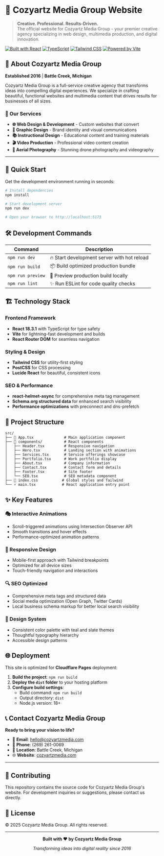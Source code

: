 # 🎨 Cozyartz Media Group Website

> **Creative. Professional. Results-Driven.**  
> The official website for Cozyartz Media Group - your premier creative agency specializing in web design, multimedia production, and digital innovation.

[![Built with React](https://img.shields.io/badge/Built%20with-React%2018-61dafb?logo=react)](https://reactjs.org/)
[![TypeScript](https://img.shields.io/badge/TypeScript-Ready-blue?logo=typescript)](https://www.typescriptlang.org/)
[![Tailwind CSS](https://img.shields.io/badge/Tailwind-CSS-06b6d4?logo=tailwindcss)](https://tailwindcss.com/)
[![Powered by Vite](https://img.shields.io/badge/Powered%20by-Vite-646cff?logo=vite)](https://vitejs.dev/)

## 🌟 About Cozyartz Media Group

**Established 2016** | **Battle Creek, Michigan**

Cozyartz Media Group is a full-service creative agency that transforms ideas into compelling digital experiences. We specialize in crafting beautiful, functional websites and multimedia content that drives results for businesses of all sizes.

### 🎯 Our Services
- **🌐 Web Design & Development** - Custom websites that convert
- **🎨 Graphic Design** - Brand identity and visual communications
- **📚 Instructional Design** - Educational content and training materials
- **🎬 Video Production** - Professional video content creation
- **🚁 Aerial Photography** - Stunning drone photography and videography

---

## 🚀 Quick Start

Get the development environment running in seconds:

```bash
# Install dependencies
npm install

# Start development server
npm run dev

# Open your browser to http://localhost:5173
```

## 🛠 Development Commands

| Command | Description |
|---------|-------------|
| `npm run dev` | 🔥 Start development server with hot reload |
| `npm run build` | 📦 Build optimized production bundle |
| `npm run preview` | 👀 Preview production build locally |
| `npm run lint` | ✨ Run ESLint for code quality checks |

## 🏗 Technology Stack

### Frontend Framework
- **React 18.3.1** with TypeScript for type safety
- **Vite** for lightning-fast development and builds
- **React Router DOM** for seamless navigation

### Styling & Design
- **Tailwind CSS** for utility-first styling
- **PostCSS** for CSS processing
- **Lucide React** for beautiful, consistent icons

### SEO & Performance
- **react-helmet-async** for comprehensive meta tag management
- **Schema.org structured data** for enhanced search visibility
- **Performance optimizations** with preconnect and dns-prefetch

## 📁 Project Structure

```
src/
├── 📄 App.tsx              # Main application component
├── 🧩 components/          # React components
│   ├── Header.tsx         # Responsive navigation
│   ├── Hero.tsx           # Landing section with animations
│   ├── Services.tsx       # Service offerings showcase
│   ├── Portfolio.tsx      # Work portfolio display
│   ├── About.tsx          # Company information
│   ├── Contact.tsx        # Contact form and details
│   ├── Footer.tsx         # Site footer
│   └── SEO.tsx            # SEO metadata component
├── 🎨 index.css           # Global styles and Tailwind
└── ⚡ main.tsx            # React application entry point
```

## ✨ Key Features

### 🎭 Interactive Animations
- Scroll-triggered animations using Intersection Observer API
- Smooth transitions and hover effects
- Performance-optimized animation patterns

### 📱 Responsive Design
- Mobile-first approach with Tailwind breakpoints
- Optimized for all device sizes
- Touch-friendly navigation and interactions

### 🔍 SEO Optimized
- Comprehensive meta tags and structured data
- Social media optimization (Open Graph, Twitter Cards)
- Local business schema markup for better local search visibility

### 🎨 Design System
- Consistent color palette with teal and slate themes
- Thoughtful typography hierarchy
- Accessible design patterns

## 🌐 Deployment

This site is optimized for **Cloudflare Pages** deployment:

1. **Build the project**: `npm run build`
2. **Deploy the `dist` folder** to your hosting platform
3. **Configure build settings**:
   - Build command: `npm run build`
   - Output directory: `dist`
   - Node.js version: 18+

## 📞 Contact Cozyartz Media Group

**Ready to bring your vision to life?**

- 📧 **Email**: hello@cozyartzmedia.com
- 📱 **Phone**: (269) 261-0069
- 📍 **Location**: Battle Creek, Michigan
- 🌐 **Website**: [cozyartzmedia.com](https://cozyartzmedia.com)

---

## 🤝 Contributing

This repository contains the source code for Cozyartz Media Group's website. For development inquiries or suggestions, please contact us directly.

## 📄 License

© 2025 Cozyartz Media Group. All rights reserved.

---

<div align="center">

**Built with ❤️ by Cozyartz Media Group**

*Transforming ideas into digital reality since 2016*

</div>
